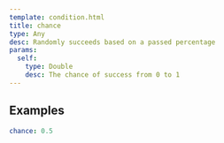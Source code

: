 ```yaml
---
template: condition.html
title: chance
type: Any
desc: Randomly succeeds based on a passed percentage
params:
  self:
    type: Double
    desc: The chance of success from 0 to 1
---
```


## Examples

```yaml
chance: 0.5
```
